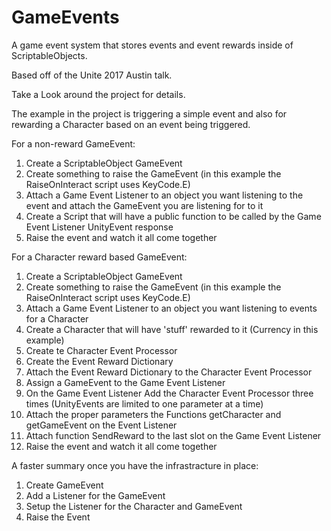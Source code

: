 # GameEvents
A game event system that stores events and event rewards inside of ScriptableObjects.

Based off of the Unite 2017 Austin talk.

Take a Look around the project for details.

The example in the project is triggering a simple event and also for rewarding a Character based on an event being triggered.

For a non-reward GameEvent:
1. Create a ScriptableObject GameEvent
2. Create something to raise the GameEvent (in this example the RaiseOnInteract script uses KeyCode.E)
3. Attach a Game Event Listener to an object you want listening to the event and attach the GameEvent you are listening for to it
4. Create a Script that will have a public function to be called by the Game Event Listener UnityEvent response
5. Raise the event and watch it all come together

For a Character reward based GameEvent:
1. Create a ScriptableObject GameEvent
2. Create something to raise the GameEvent (in this example the RaiseOnInteract script uses KeyCode.E)
3. Attach a Game Event Listener to an object you want listening to events for a Character
4. Create a Character that will have 'stuff' rewarded to it (Currency in this example)
5. Create te Character Event Processor
6. Create the Event Reward Dictionary
7. Attach the Event Reward Dictionary to the Character Event Processor
8. Assign a GameEvent to the Game Event Listener
8. On the Game Event Listener Add the Character Event Processor three times (UnityEvents are limited to one parameter at a time)
9. Attach the proper parameters the Functions getCharacter and getGameEvent on the Event Listener
10. Attach function SendReward to the last slot on the Game Event Listener
11. Raise the event and watch it all come together

A faster summary once you have the infrastracture in place:
1. Create GameEvent
2. Add a Listener for the GameEvent
3. Setup the Listener for the Character and GameEvent
4. Raise the Event
